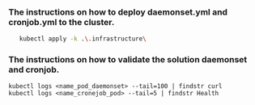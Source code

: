 ### The instructions on how to deploy daemonset.yml and cronjob.yml to the cluster.
```bash
   kubectl apply -k .\.infrastructure\
   ```
### The instructions on how to validate the solution daemonset and cronjob.
    kubectl logs <name_pod_daemonset> --tail=100 | findstr curl
    kubectl logs <name_cronejob_pod> --tail=5 | findstr Health
